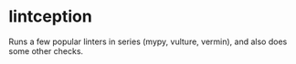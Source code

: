 # lintception

Runs a few popular linters in series (mypy, vulture, vermin), and also does some other checks.